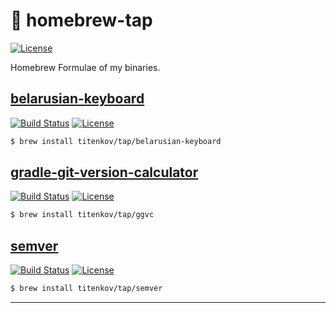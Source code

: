 # 🤖 homebrew-tap
[![License][icon_license]](LICENSE)

Homebrew Formulae of my binaries.

## [belarusian-keyboard][page_belarusian_keyboard_promo]

[![Build Status][icon_belarusian_keyboard_build]][page_belarusian_keyboard_build]
[![License][icon_belarusian_keyboard_license]][page_belarusian_keyboard_license]

[icon_belarusian_keyboard_build]:    https://travis-ci.com/titenkov/belarusian-keyboard.svg?branch=main
[icon_belarusian_keyboard_license]:  https://img.shields.io/badge/license-MIT-blue.svg
[page_belarusian_keyboard_promo]:    https://github.com/titenkov/belarusian-keyboard
[page_belarusian_keyboard_build]:    https://travis-ci.com/titenkov/belarusian-keyboard
[page_belarusian_keyboard_license]:  https://github.com/titenkov/belarusian-keyboard/blob/main/LICENSE

```bash
$ brew install titenkov/tap/belarusian-keyboard
```

## [gradle-git-version-calculator][page_ggvc_promo]

[![Build Status][icon_ggvc_build]][page_ggvc_build]
[![License][icon_ggvc_license]][page_ggvc_license]

[icon_ggvc_build]:    https://travis-ci.com/titenkov/gradle-git-version-calculator.svg?branch=master
[icon_ggvc_license]:  https://img.shields.io/badge/license-MIT-blue.svg
[page_ggvc_promo]:    https://github.com/titenkov/gradle-git-version-calculator
[page_ggvc_build]:    https://travis-ci.com/titenkov/gradle-git-version-calculator
[page_ggvc_license]:  https://github.com/titenkov/gradle-git-version-calculator/blob/master/LICENSE

```bash
$ brew install titenkov/tap/ggvc
```

## [semver][page_semver_promo]

[![Build Status][icon_semver_build]][page_semver_build]
[![License][icon_semver_license]][page_semver_license]

[icon_semver_build]:    https://travis-ci.com/titenkov/semver.svg?branch=master
[icon_semver_license]:  https://img.shields.io/badge/license-MIT-blue.svg
[page_semver_promo]:    https://github.com/titenkov/semver
[page_semver_build]:    https://travis-ci.com/titenkov/semver
[page_semver_license]:  https://github.com/titenkov/semver/blob/master/LICENSE

```bash
$ brew install titenkov/tap/semver
```


---
[icon_license]:    https://img.shields.io/badge/license-MIT-blue.svg